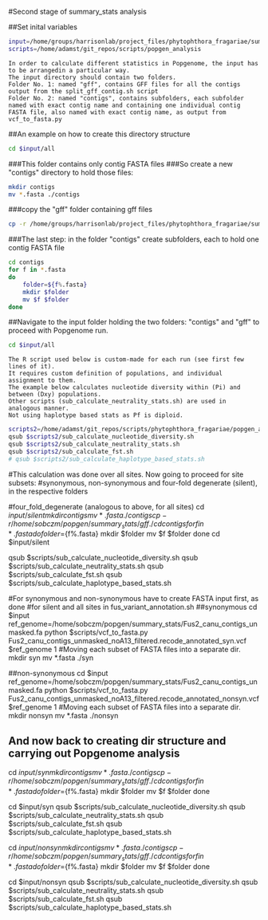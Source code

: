 #Second stage of summary_stats analysis

##Set inital variables

```bash
input=/home/groups/harrisonlab/project_files/phytophthora_fragariae/summary_stats
scripts=/home/adamst/git_repos/scripts/popgen_analysis
```

```
In order to calculate different statistics in Popgenome, the input has to be arrangedin a particular way.
The input directory should contain two folders.
Folder No. 1: named "gff", contains GFF files for all the contigs output from the split_gff_contig.sh script
Folder No. 2: named "contigs", contains subfolders, each subfolder named with exact contig name and containing one individual contig FASTA file, also named with exact contig name, as output from vcf_to_fasta.py
```

##An example on how to create this directory structure

```bash
cd $input/all
```

###This folder contains only contig FASTA files
###So create a new "contigs" directory to hold those files:

```bash
mkdir contigs
mv *.fasta ./contigs
```

###copy the "gff" folder containing gff files

```bash
cp -r /home/groups/harrisonlab/project_files/phytophthora_fragariae/summary_stats/gff ./
```

###The last step: in the folder "contigs" create subfolders, each to hold one contig FASTA file

```bash
cd contigs
for f in *.fasta
do
    folder=${f%.fasta}
    mkdir $folder
    mv $f $folder
done
```

##Navigate to the input folder holding the two folders: "contigs" and "gff" to proceed with Popgenome run.

```bash
cd $input/all
```

```
The R script used below is custom-made for each run (see first few lines of it).
It requires custom definition of populations, and individual assignment to them.
The example below calculates nucleotide diversity within (Pi) and between (Dxy) populations.
Other scripts (sub_calculate_neutrality_stats.sh) are used in analogous manner.
Not using haplotype based stats as Pf is diploid.
```

```bash
scripts2=/home/adamst/git_repos/scripts/phytophthora_fragariae/popgen_analysis/popgenome_scripts
qsub $scripts2/sub_calculate_nucleotide_diversity.sh
qsub $scripts2/sub_calculate_neutrality_stats.sh
qsub $scripts2/sub_calculate_fst.sh
# qsub $scripts2/sub_calculate_haplotype_based_stats.sh
```

#This calculation was done over all sites. Now going to proceed for site subsets:
#synonymous, non-synonymous and four-fold degenerate (silent), in the respective folders

#four_fold_degenerate (analogous to above, for all sites)
cd $input/silent
mkdir contigs
mv *.fasta ./contigs
cp -r /home/sobczm/popgen/summary_stats/gff ./
cd contigs
for f in *.fasta
do
folder=${f%.fasta}
mkdir $folder
mv $f $folder
done
cd $input/silent

qsub $scripts/sub_calculate_nucleotide_diversity.sh
qsub $scripts/sub_calculate_neutrality_stats.sh
qsub $scripts/sub_calculate_fst.sh
qsub $scripts/sub_calculate_haplotype_based_stats.sh

#For synonymous and non-synonymous have to create FASTA input first, as done
#for silent and all sites in fus_variant_annotation.sh
##synonymous
cd $input
ref_genome=/home/sobczm/popgen/summary_stats/Fus2_canu_contigs_unmasked.fa
python $scripts/vcf_to_fasta.py Fus2_canu_contigs_unmasked_noA13_filtered.recode_annotated_syn.vcf $ref_genome 1
#Moving each subset of FASTA files into a separate dir.
mkdir syn
mv *.fasta ./syn

##non-synonymous
cd $input
ref_genome=/home/sobczm/popgen/summary_stats/Fus2_canu_contigs_unmasked.fa
python $scripts/vcf_to_fasta.py Fus2_canu_contigs_unmasked_noA13_filtered.recode_annotated_nonsyn.vcf $ref_genome 1
#Moving each subset of FASTA files into a separate dir.
mkdir nonsyn
mv *.fasta ./nonsyn

## And now back to creating dir structure and carrying out Popgenome analysis
cd $input/syn
mkdir contigs
mv *.fasta ./contigs
cp -r /home/sobczm/popgen/summary_stats/gff ./
cd contigs
for f in *.fasta
do
folder=${f%.fasta}
mkdir $folder
mv $f $folder
done

cd $input/syn
qsub $scripts/sub_calculate_nucleotide_diversity.sh
qsub $scripts/sub_calculate_neutrality_stats.sh
qsub $scripts/sub_calculate_fst.sh
qsub $scripts/sub_calculate_haplotype_based_stats.sh

cd $input/nonsyn
mkdir contigs
mv *.fasta ./contigs
cp -r /home/sobczm/popgen/summary_stats/gff ./
cd contigs
for f in *.fasta
do
folder=${f%.fasta}
mkdir $folder
mv $f $folder
done

cd $input/nonsyn
qsub $scripts/sub_calculate_nucleotide_diversity.sh
qsub $scripts/sub_calculate_neutrality_stats.sh
qsub $scripts/sub_calculate_fst.sh
qsub $scripts/sub_calculate_haplotype_based_stats.sh

